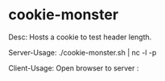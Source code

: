 # cookie-monster

Desc: Hosts a cookie to test header length.

Server-Usage: ./cookie-monster.sh | nc -l -p <bind-port>
  
Client-Usage: Open browser to server <ip>:<bind-port>
